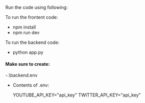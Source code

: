 Run the code using following:

To run the frontent code:
- npm install
- npm run dev

To run the backend code:
- python app.py

#### Make sure to create:
-.\backend\.env
- Contents of .env:

  YOUTUBE_API_KEY="api_key"
  TWITTER_API_KEY="api_key"
